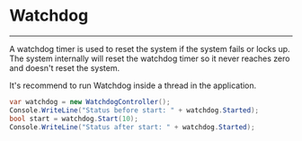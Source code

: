 # Watchdog

---

A watchdog timer is used to reset the system if the system fails or locks up. The system internally will reset the watchdog timer so it never reaches zero and doesn't reset the system. 

It's recommend to run Watchdog inside a thread in the application.  

```cs
var watchdog = new WatchdogController();
Console.WriteLine("Status before start: " + watchdog.Started);
bool start = watchdog.Start(10);
Console.WriteLine("Status after start: " + watchdog.Started);
```
